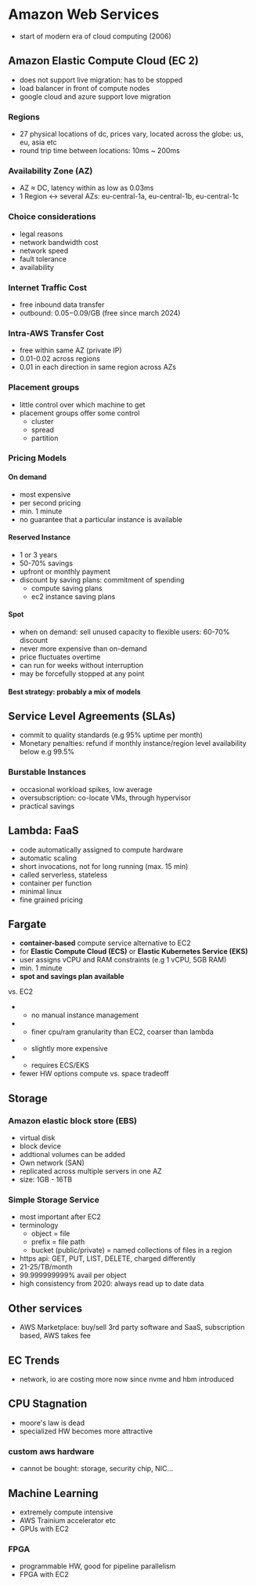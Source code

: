 # Amazon Web Services

- start of modern era of cloud computing (2006)

## Amazon Elastic Compute Cloud (EC 2)

- does not support live migration: has to be stopped
- load balancer in front of compute nodes
- google cloud and azure support love migration

### Regions

- 27 physical locations of dc, prices vary, located across the globe: us, eu, asia etc
- round trip time between locations: 10ms ~ 200ms

### Availability Zone (AZ)

- AZ ≈ DC, latency within as low as 0.03ms
- 1 Region <-> several AZs: eu-central-1a, eu-central-1b, eu-central-1c

### Choice considerations

- legal reasons
- network bandwidth cost
- network speed
- fault tolerance
- availability

### Internet Traffic Cost

- free inbound data transfer
- outbound: $0.05-$0.09/GB (free since march 2024)

### Intra-AWS Transfer Cost

- free within same AZ (private IP)
- 0.01-0.02 across regions
- 0.01 in each direction in same region across AZs

### Placement groups

- little control over which machine to get
- placement groups offer some control
  - cluster
  - spread
  - partition

### Pricing Models

#### On demand

- most expensive
- per second pricing
- min. 1 minute
- no guarantee that a particular instance is available

#### Reserved Instance

- 1 or 3 years
- 50-70% savings
- upfront or monthly payment
- discount by saving plans: commitment of spending
  - compute saving plans
  - ec2 instance saving plans

#### Spot

- when on demand: sell unused capacity to flexible users: 60-70% discount
- never more expensive than on-demand
- price fluctuates overtime
- can run for weeks without interruption
- may be forcefully stopped at any point

#### Best strategy: probably a mix of models

## Service Level Agreements (SLAs)

- commit to quality standards (e.g 95% uptime per month)
- Monetary penalties: refund if monthly instance/region level availability below e.g 99.5%

### Burstable Instances

- occasional workload spikes, low average
- oversubscription: co-locate VMs, through hypervisor
- practical savings

## Lambda: FaaS

- code automatically assigned to compute hardware
- automatic scaling
- short invocations, not for long running (max. 15 min)
- called serverless, stateless
- container per function
- minimal linux
- fine grained pricing

## Fargate

- **container-based** compute service alternative to EC2
- for **Elastic Compute Cloud (ECS)** or **Elastic Kubernetes Service (EKS)**
- user assigns vCPU and RAM constraints (e.g 1 vCPU, 5GB RAM)
- min. 1 minute
- **spot and savings plan available**

vs. EC2

- - no manual instance management
- - finer cpu/ram granularity than EC2, coarser than lambda
- - slightly more expensive
- - requires ECS/EKS
- fewer HW options
  compute vs. space tradeoff

## Storage

### Amazon elastic block store (EBS)

- virtual disk
- block device
- addtional volumes can be added
- Own network (SAN)
- replicated across multiple servers in one AZ
- size: 1GB - 16TB

### Simple Storage Service

- most important after EC2
- terminology
  - object = file
  - prefix = file path
  - bucket (public/private) = named collections of files in a region
- https api: GET, PUT, LIST, DELETE, charged differently
- 21-25/TB/month
- 99.999999999% avail per object
- high consistency from 2020: always read up to date data

## Other services

- AWS Marketplace: buy/sell 3rd party software and SaaS, subscription based, AWS takes fee

## EC Trends

- network, io are costing more now since nvme and hbm introduced

## CPU Stagnation

- moore's law is dead
- specialized HW becomes more attractive

### custom aws hardware

- cannot be bought: storage, security chip, NIC...

## Machine Learning

- extremely compute intensive
- AWS Trainium accelerator etc
- GPUs with EC2

### FPGA

- programmable HW, good for pipeline parallelism
- FPGA with EC2
